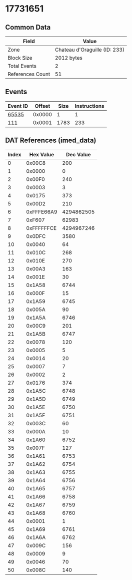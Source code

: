 # 17731651

## Common Data

| Field            | Value                         |
|------------------|-------------------------------|
| Zone             | Chateau d'Oraguille (ID: 233) |
| Block Size       | 2012 bytes                    |
| Total Events     | 2                             |
| References Count | 51                            |

## Events

| Event ID            | Offset   |   Size |   Instructions |
|---------------------|----------|--------|----------------|
| [65535](./65535.md) | 0x0000   |      1 |              1 |
| [111](./111.md)     | 0x0001   |   1783 |            233 |

## DAT References (imed_data)

|   Index | Hex Value   |   Dec Value |
|---------|-------------|-------------|
|       0 | 0x00C8      |         200 |
|       1 | 0x0000      |           0 |
|       2 | 0x00F0      |         240 |
|       3 | 0x0003      |           3 |
|       4 | 0x0175      |         373 |
|       5 | 0x00D2      |         210 |
|       6 | 0xFFFE66A9  |  4294862505 |
|       7 | 0xF607      |       62983 |
|       8 | 0xFFFFFFCE  |  4294967246 |
|       9 | 0x0DFC      |        3580 |
|      10 | 0x0040      |          64 |
|      11 | 0x010C      |         268 |
|      12 | 0x010E      |         270 |
|      13 | 0x00A3      |         163 |
|      14 | 0x001E      |          30 |
|      15 | 0x1A58      |        6744 |
|      16 | 0x000F      |          15 |
|      17 | 0x1A59      |        6745 |
|      18 | 0x005A      |          90 |
|      19 | 0x1A5A      |        6746 |
|      20 | 0x00C9      |         201 |
|      21 | 0x1A5B      |        6747 |
|      22 | 0x0078      |         120 |
|      23 | 0x0005      |           5 |
|      24 | 0x0014      |          20 |
|      25 | 0x0007      |           7 |
|      26 | 0x0002      |           2 |
|      27 | 0x0176      |         374 |
|      28 | 0x1A5C      |        6748 |
|      29 | 0x1A5D      |        6749 |
|      30 | 0x1A5E      |        6750 |
|      31 | 0x1A5F      |        6751 |
|      32 | 0x003C      |          60 |
|      33 | 0x000A      |          10 |
|      34 | 0x1A60      |        6752 |
|      35 | 0x007F      |         127 |
|      36 | 0x1A61      |        6753 |
|      37 | 0x1A62      |        6754 |
|      38 | 0x1A63      |        6755 |
|      39 | 0x1A64      |        6756 |
|      40 | 0x1A65      |        6757 |
|      41 | 0x1A66      |        6758 |
|      42 | 0x1A67      |        6759 |
|      43 | 0x1A68      |        6760 |
|      44 | 0x0001      |           1 |
|      45 | 0x1A69      |        6761 |
|      46 | 0x1A6A      |        6762 |
|      47 | 0x009C      |         156 |
|      48 | 0x0009      |           9 |
|      49 | 0x0046      |          70 |
|      50 | 0x008C      |         140 |
